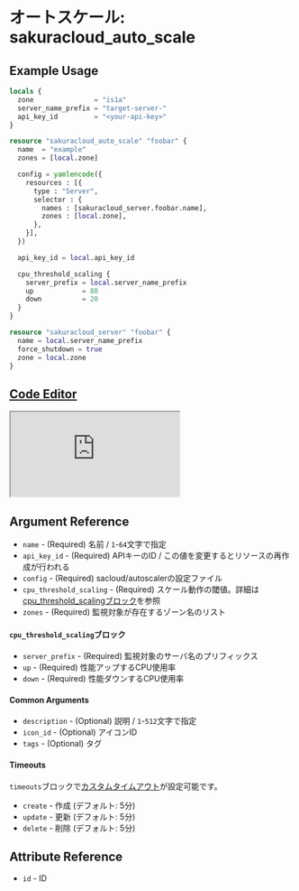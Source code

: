 # オートスケール: sakuracloud_auto_scale

## Example Usage

```tf
locals {
  zone               = "is1a"
  server_name_prefix = "target-server-"
  api_key_id         = "<your-api-key>"
}

resource "sakuracloud_auto_scale" "foobar" {
  name  = "example"
  zones = [local.zone]

  config = yamlencode({
    resources : [{
      type : "Server",
      selector : {
        names : [sakuracloud_server.foobar.name],
        zones : [local.zone],
      },
    }],
  })

  api_key_id = local.api_key_id

  cpu_threshold_scaling {
    server_prefix = local.server_name_prefix
    up            = 80
    down          = 20
  }
}

resource "sakuracloud_server" "foobar" {
  name = local.server_name_prefix
  force_shutdown = true
  zone = local.zone
}
```

<div class="editor">

<h2><a href="https://zouen-alpha.usacloud.jp/#resource/auto_scale" target="_blank" rel="noopener noreferrer">Code Editor</a></h2>

<iframe src="https://zouen-alpha.usacloud.jp/#resource/auto_scale"></iframe>

</div>


## Argument Reference

* `name` -  (Required) 名前 / `1`-`64`文字で指定
* `api_key_id` - (Required) APIキーのID / この値を変更するとリソースの再作成が行われる
* `config` - (Required) sacloud/autoscalerの設定ファイル
* `cpu_threshold_scaling` - (Required) スケール動作の閾値。詳細は[cpu_threshold_scalingブロック](#cpu_threshold_scaling)を参照
* `zones` - (Required) 監視対象が存在するゾーン名のリスト

#### `cpu_threshold_scaling`ブロック

* `server_prefix` - (Required) 監視対象のサーバ名のプリフィックス
* `up` - (Required) 性能アップするCPU使用率
* `down` - (Required) 性能ダウンするCPU使用率


#### Common Arguments

* `description` - (Optional) 説明 / `1`-`512`文字で指定
* `icon_id` - (Optional) アイコンID
* `tags` - (Optional) タグ

#### Timeouts

`timeouts`ブロックで[カスタムタイムアウト](https://www.terraform.io/docs/configuration/resources.html#operation-timeouts)が設定可能です。  

* `create` - 作成 (デフォルト: 5分)
* `update` - 更新 (デフォルト: 5分)
* `delete` - 削除 (デフォルト: 5分)

## Attribute Reference

* `id` - ID



